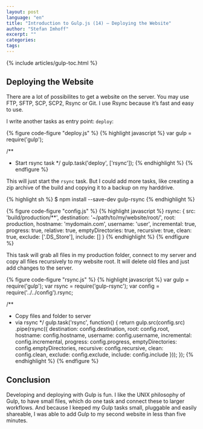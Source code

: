 ```yaml
---
layout: post
language: "en"
title: "Introduction to Gulp.js (14) – Deploying the Website"
author: "Stefan Imhoff"
excerpt: ""
categories:
tags:
---
```


{% include articles/gulp-toc.html %}

## Deploying the Website
There are a lot of possibilites to get a website on the server. You may use FTP, SFTP, SCP, SCP2, Rsync or Git. I use Rsync because it’s fast and easy to use.

I write another tasks as entry point: `deploy`:

{% figure code-figure "deploy.js" %}
{% highlight javascript %}
var gulp = require('gulp');

/**
 * Start rsync task
 */
gulp.task('deploy', ['rsync']);
{% endhighlight %}
{% endfigure %}

This will just start the `rsync` task. But I could add more tasks, like creating a zip archive of the build and copying it to a backup on my harddrive.

{% highlight sh %}
$ npm install --save-dev gulp-rsync
{% endhighlight %}

{% figure code-figure "config.js" %}
{% highlight javascript %}
rsync: {
  src: 'build/production/**',
  destination: '~/path/to/my/website/root/',
  root: production,
  hostname: 'mydomain.com',
  username: 'user',
  incremental: true,
  progress: true,
  relative: true,
  emptyDirectories: true,
  recursive: true,
  clean: true,
  exclude: ['.DS_Store'],
  include: []
}
{% endhighlight %}
{% endfigure %}

This task will grab all files in my production folder, connect to my server and copy all files recursively to my website root. It will delete old files and just add changes to the server.

{% figure code-figure "rsync.js" %}
{% highlight javascript %}
var gulp = require('gulp');
var rsync = require('gulp-rsync');
var config = require('../../config').rsync;

/**
 * Copy files and folder to server
 * via rsync
 */
gulp.task('rsync', function() {
  return gulp.src(config.src)
    .pipe(rsync({
      destination: config.destination,
      root: config.root,
      hostname: config.hostname,
      username: config.username,
      incremental: config.incremental,
      progress: config.progress,
      emptyDirectories: config.emptyDirectories,
      recursive: config.recursive,
      clean: config.clean,
      exclude: config.exclude,
      include: config.include
    }));
});
{% endhighlight %}
{% endfigure %}

## Conclusion
Developing and deploying with Gulp is fun. I like the UNIX philosophy of Gulp, to have small files, which do one task and connect these to larger workflows. And because I keeped my Gulp tasks small, pluggable and easily shareable, I was able to add Gulp to my second website in less than five minutes.
